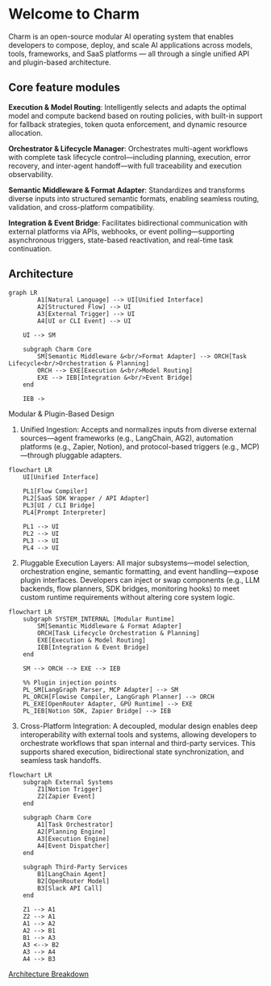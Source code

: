 # Welcome to Charm

Charm is an open-source modular AI operating system that enables developers to compose, deploy, and scale AI applications across models, tools, frameworks, and SaaS platforms — all through a single unified API and plugin-based architecture.

## Core feature modules

**Execution & Model Routing**:
Intelligently selects and adapts the optimal model and compute backend based on routing policies, with built-in support for fallback strategies, token quota enforcement, and dynamic resource allocation.

**Orchestrator & Lifecycle Manager**:
Orchestrates multi-agent workflows with complete task lifecycle control—including planning, execution, error recovery, and inter-agent handoff—with full traceability and execution observability.

**Semantic Middleware & Format Adapter**:
Standardizes and transforms diverse inputs into structured semantic formats, enabling seamless routing, validation, and cross-platform compatibility.

**Integration & Event Bridge**:
Facilitates bidirectional communication with external platforms via APIs, webhooks, or event polling—supporting asynchronous triggers, state-based reactivation, and real-time task continuation.


## Architecture

```mermaid
graph LR
        A1[Natural Language] --> UI[Unified Interface]
        A2[Structured Flow] --> UI
        A3[External Trigger] --> UI
        A4[UI or CLI Event] --> UI

    UI --> SM

    subgraph Charm Core
        SM[Semantic Middleware &<br/>Format Adapter] --> ORCH[Task Lifecycle<br/>Orchestration & Planning]
        ORCH --> EXE[Execution &<br/>Model Routing]
        EXE --> IEB[Integration &<br/>Event Bridge]
    end

    IEB -> 
```
Modular & Plugin-Based Design

1. Unified Ingestion:
Accepts and normalizes inputs from diverse external sources—agent frameworks (e.g., LangChain, AG2), automation platforms (e.g., Zapier, Notion), and protocol-based triggers (e.g., MCP)—through pluggable adapters.

```mermaid
flowchart LR
    UI[Unified Interface]

    PL1[Flow Compiler]
    PL2[SaaS SDK Wrapper / API Adapter]
    PL3[UI / CLI Bridge]
    PL4[Prompt Interpreter]

    PL1 --> UI
    PL2 --> UI
    PL3 --> UI
    PL4 --> UI
```
2. Pluggable Execution Layers:
All major subsystems—model selection, orchestration engine, semantic formatting, and event handling—expose plugin interfaces. Developers can inject or swap components (e.g., LLM backends, flow planners, SDK bridges, monitoring hooks) to meet custom runtime requirements without altering core system logic.

```mermaid
flowchart LR
    subgraph SYSTEM_INTERNAL [Modular Runtime]
        SM[Semantic Middleware & Format Adapter]
        ORCH[Task Lifecycle Orchestration & Planning]
        EXE[Execution & Model Routing]
        IEB[Integration & Event Bridge]
    end

    SM --> ORCH --> EXE --> IEB

    %% Plugin injection points
    PL_SM[LangGraph Parser, MCP Adapter] --> SM
    PL_ORCH[Flowise Compiler, LangGraph Planner] --> ORCH
    PL_EXE[OpenRouter Adapter, GPU Runtime] --> EXE
    PL_IEB[Notion SDK, Zapier Bridge] --> IEB
```

3. Cross-Platform Integration:
A decoupled, modular design enables deep interoperability with external tools and systems, allowing developers to orchestrate workflows that span internal and third-party services. This supports shared execution, bidirectional state synchronization, and seamless task handoffs.

```mermaid
flowchart LR
    subgraph External Systems
        Z1[Notion Trigger]
        Z2[Zapier Event]
    end

    subgraph Charm Core
        A1[Task Orchestrator]
        A2[Planning Engine]
        A3[Execution Engine]
        A4[Event Dispatcher]
    end

    subgraph Third-Party Services
        B1[LangChain Agent]
        B2[OpenRouter Model]
        B3[Slack API Call]
    end

    Z1 --> A1
    Z2 --> A1
    A1 --> A2
    A2 --> B1
    B1 --> A3
    A3 <--> B2
    A3 --> A4
    A4 --> B3
```
[Architecture Breakdown](https://github.com/CharmAIOS/CharmOS/blob/main/docs/architecture.md)
